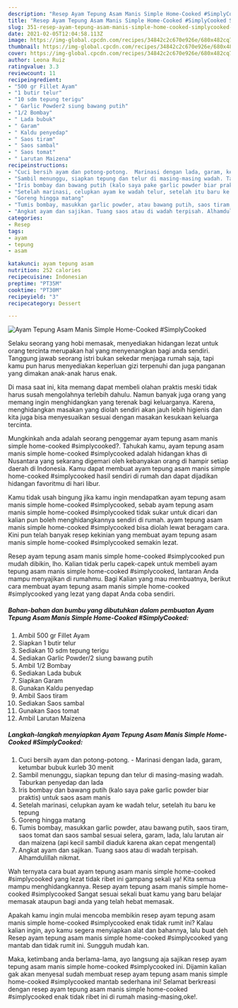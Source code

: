 ```yaml
---
description: "Resep Ayam Tepung Asam Manis Simple Home-Cooked #SimplyCooked Sederhana Untuk Jualan"
title: "Resep Ayam Tepung Asam Manis Simple Home-Cooked #SimplyCooked Sederhana Untuk Jualan"
slug: 351-resep-ayam-tepung-asam-manis-simple-home-cooked-simplycooked-sederhana-untuk-jualan
date: 2021-02-05T12:04:58.113Z
image: https://img-global.cpcdn.com/recipes/34842c2c670e926e/680x482cq70/ayam-tepung-asam-manis-simple-home-cooked-simplycooked-foto-resep-utama.jpg
thumbnail: https://img-global.cpcdn.com/recipes/34842c2c670e926e/680x482cq70/ayam-tepung-asam-manis-simple-home-cooked-simplycooked-foto-resep-utama.jpg
cover: https://img-global.cpcdn.com/recipes/34842c2c670e926e/680x482cq70/ayam-tepung-asam-manis-simple-home-cooked-simplycooked-foto-resep-utama.jpg
author: Leona Ruiz
ratingvalue: 3.3
reviewcount: 11
recipeingredient:
- "500 gr Fillet Ayam"
- "1 butir telur"
- "10 sdm tepung terigu"
- " Garlic Powder2 siung bawang putih"
- "1/2 Bombay"
- " Lada bubuk"
- " Garam"
- " Kaldu penyedap"
- " Saos tiram"
- " Saos sambal"
- " Saos tomat"
- " Larutan Maizena"
recipeinstructions:
- "Cuci bersih ayam dan potong-potong.  Marinasi dengan lada, garam, ketumbar bubuk kurleb 30 menit"
- "Sambil menunggu, siapkan tepung dan telur di masing-masing wadah. Taburkan penyedap dan lada"
- "Iris bombay dan bawang putih (kalo saya pake garlic powder biar praktis) untuk saos asam manis"
- "Setelah marinasi, celupkan ayam ke wadah telur, setelah itu baru ke tepung"
- "Goreng hingga matang"
- "Tumis bombay, masukkan garlic powder, atau bawang putih, saos tiram, saos tomat dan saos sambal sesuai selera, garam, lada, lalu larutan air dan maizena (api kecil sambil diaduk karena akan cepat mengental)"
- "Angkat ayam dan sajikan. Tuang saos atau di wadah terpisah. Alhamdulillah nikmat."
categories:
- Resep
tags:
- ayam
- tepung
- asam

katakunci: ayam tepung asam 
nutrition: 252 calories
recipecuisine: Indonesian
preptime: "PT35M"
cooktime: "PT30M"
recipeyield: "3"
recipecategory: Dessert

---
```



![Ayam Tepung Asam Manis Simple Home-Cooked #SimplyCooked](https://img-global.cpcdn.com/recipes/34842c2c670e926e/680x482cq70/ayam-tepung-asam-manis-simple-home-cooked-simplycooked-foto-resep-utama.jpg)

Selaku seorang yang hobi memasak, menyediakan hidangan lezat untuk orang tercinta merupakan hal yang menyenangkan bagi anda sendiri. Tanggung jawab seorang istri bukan sekedar menjaga rumah saja, tapi kamu pun harus menyediakan keperluan gizi terpenuhi dan juga panganan yang dimakan anak-anak harus enak.

Di masa  saat ini, kita memang dapat membeli olahan praktis meski tidak harus susah mengolahnya terlebih dahulu. Namun banyak juga orang yang memang ingin menghidangkan yang terenak bagi keluarganya. Karena, menghidangkan masakan yang diolah sendiri akan jauh lebih higienis dan kita juga bisa menyesuaikan sesuai dengan masakan kesukaan keluarga tercinta. 



Mungkinkah anda adalah seorang penggemar ayam tepung asam manis simple home-cooked #simplycooked?. Tahukah kamu, ayam tepung asam manis simple home-cooked #simplycooked adalah hidangan khas di Nusantara yang sekarang digemari oleh kebanyakan orang di hampir setiap daerah di Indonesia. Kamu dapat membuat ayam tepung asam manis simple home-cooked #simplycooked hasil sendiri di rumah dan dapat dijadikan hidangan favoritmu di hari libur.

Kamu tidak usah bingung jika kamu ingin mendapatkan ayam tepung asam manis simple home-cooked #simplycooked, sebab ayam tepung asam manis simple home-cooked #simplycooked tidak sukar untuk dicari dan kalian pun boleh menghidangkannya sendiri di rumah. ayam tepung asam manis simple home-cooked #simplycooked bisa diolah lewat beragam cara. Kini pun telah banyak resep kekinian yang membuat ayam tepung asam manis simple home-cooked #simplycooked semakin lezat.

Resep ayam tepung asam manis simple home-cooked #simplycooked pun mudah dibikin, lho. Kalian tidak perlu capek-capek untuk membeli ayam tepung asam manis simple home-cooked #simplycooked, lantaran Anda mampu menyajikan di rumahmu. Bagi Kalian yang mau membuatnya, berikut cara membuat ayam tepung asam manis simple home-cooked #simplycooked yang lezat yang dapat Anda coba sendiri.

<!--inarticleads1-->

##### Bahan-bahan dan bumbu yang dibutuhkan dalam pembuatan Ayam Tepung Asam Manis Simple Home-Cooked #SimplyCooked:

1. Ambil 500 gr Fillet Ayam
1. Siapkan 1 butir telur
1. Sediakan 10 sdm tepung terigu
1. Sediakan  Garlic Powder/2 siung bawang putih
1. Ambil 1/2 Bombay
1. Sediakan  Lada bubuk
1. Siapkan  Garam
1. Gunakan  Kaldu penyedap
1. Ambil  Saos tiram
1. Sediakan  Saos sambal
1. Gunakan  Saos tomat
1. Ambil  Larutan Maizena




<!--inarticleads2-->

##### Langkah-langkah menyiapkan Ayam Tepung Asam Manis Simple Home-Cooked #SimplyCooked:

1. Cuci bersih ayam dan potong-potong.  - Marinasi dengan lada, garam, ketumbar bubuk kurleb 30 menit
1. Sambil menunggu, siapkan tepung dan telur di masing-masing wadah. Taburkan penyedap dan lada
1. Iris bombay dan bawang putih (kalo saya pake garlic powder biar praktis) untuk saos asam manis
1. Setelah marinasi, celupkan ayam ke wadah telur, setelah itu baru ke tepung
1. Goreng hingga matang
1. Tumis bombay, masukkan garlic powder, atau bawang putih, saos tiram, saos tomat dan saos sambal sesuai selera, garam, lada, lalu larutan air dan maizena (api kecil sambil diaduk karena akan cepat mengental)
1. Angkat ayam dan sajikan. Tuang saos atau di wadah terpisah. Alhamdulillah nikmat.




Wah ternyata cara buat ayam tepung asam manis simple home-cooked #simplycooked yang lezat tidak ribet ini gampang sekali ya! Kita semua mampu menghidangkannya. Resep ayam tepung asam manis simple home-cooked #simplycooked Sangat sesuai sekali buat kamu yang baru belajar memasak ataupun bagi anda yang telah hebat memasak.

Apakah kamu ingin mulai mencoba membikin resep ayam tepung asam manis simple home-cooked #simplycooked enak tidak rumit ini? Kalau kalian ingin, ayo kamu segera menyiapkan alat dan bahannya, lalu buat deh Resep ayam tepung asam manis simple home-cooked #simplycooked yang mantab dan tidak rumit ini. Sungguh mudah kan. 

Maka, ketimbang anda berlama-lama, ayo langsung aja sajikan resep ayam tepung asam manis simple home-cooked #simplycooked ini. Dijamin kalian gak akan menyesal sudah membuat resep ayam tepung asam manis simple home-cooked #simplycooked mantab sederhana ini! Selamat berkreasi dengan resep ayam tepung asam manis simple home-cooked #simplycooked enak tidak ribet ini di rumah masing-masing,oke!.

